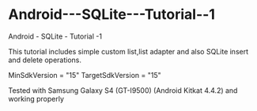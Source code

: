 Android---SQLite---Tutorial--1
==============================

Android - SQLite - Tutorial -1


This tutorial includes simple custom list,list adapter and also SQLite insert and delete operations.

MinSdkVersion = "15"
TargetSdkVersion = "15"

Tested with Samsung Galaxy S4 (GT-I9500) (Android Kitkat 4.4.2) and working properly

